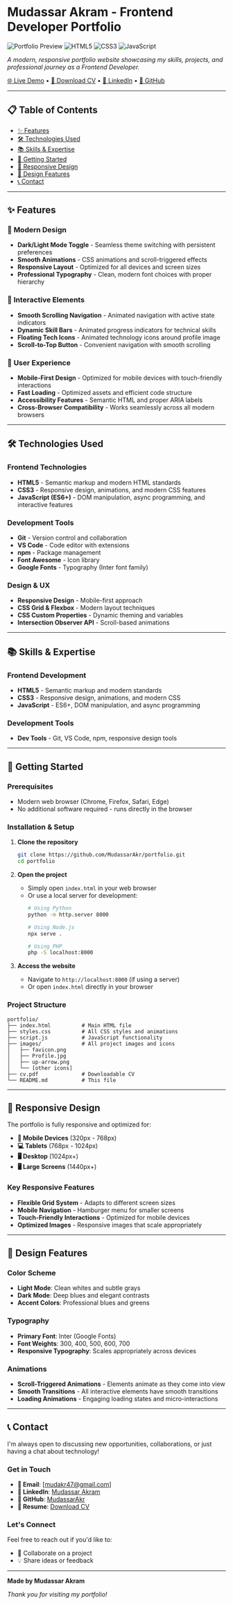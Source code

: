 #  Mudassar Akram - Frontend Developer Portfolio

<div align="left">

![Portfolio Preview](https://img.shields.io/badge/Status-Live-brightgreen)
![HTML5](https://img.shields.io/badge/HTML5-E34F26?style=for-the-badge&logo=html5&logoColor=white)
![CSS3](https://img.shields.io/badge/CSS3-1572B6?style=for-the-badge&logo=css3&logoColor=white)
![JavaScript](https://img.shields.io/badge/JavaScript-F7DF1E?style=for-the-badge&logo=javascript&logoColor=black)

*A modern, responsive portfolio website showcasing my skills, projects, and professional journey as a Frontend Developer.*

[🌐 Live Demo](https://mudassar-dev.vercel.app/) • [📄 Download CV](cv.pdf) • [💼 LinkedIn](https://www.linkedin.com/in/mudassar-akram-124115229/) • [🐙 GitHub](https://github.com/MudassarAkr)

</div>

---

## 📋 Table of Contents

- [✨ Features](#-features)
- [🛠️ Technologies Used](#️-technologies-used)
- [📚 Skills & Expertise](#-skills--expertise)
- [🚀 Getting Started](#-getting-started)
- [📱 Responsive Design](#-responsive-design)
- [🎨 Design Features](#-design-features)
- [📞 Contact](#-contact)

---

## ✨ Features

### 🎨 **Modern Design**
- **Dark/Light Mode Toggle** - Seamless theme switching with persistent preferences
- **Smooth Animations** - CSS animations and scroll-triggered effects
- **Responsive Layout** - Optimized for all devices and screen sizes
- **Professional Typography** - Clean, modern font choices with proper hierarchy

### 🚀 **Interactive Elements**
- **Smooth Scrolling Navigation** - Animated navigation with active state indicators
- **Dynamic Skill Bars** - Animated progress indicators for technical skills
- **Floating Tech Icons** - Animated technology icons around profile image
- **Scroll-to-Top Button** - Convenient navigation with smooth scrolling

### 📱 **User Experience**
- **Mobile-First Design** - Optimized for mobile devices with touch-friendly interactions
- **Fast Loading** - Optimized assets and efficient code structure
- **Accessibility Features** - Semantic HTML and proper ARIA labels
- **Cross-Browser Compatibility** - Works seamlessly across all modern browsers

---

## 🛠️ Technologies Used

### **Frontend Technologies**
- **HTML5** - Semantic markup and modern HTML standards
- **CSS3** - Responsive design, animations, and modern CSS features
- **JavaScript (ES6+)** - DOM manipulation, async programming, and interactive features


### **Development Tools**
- **Git** - Version control and collaboration
- **VS Code** - Code editor with extensions
- **npm** - Package management
- **Font Awesome** - Icon library
- **Google Fonts** - Typography (Inter font family)

### **Design & UX**
- **Responsive Design** - Mobile-first approach
- **CSS Grid & Flexbox** - Modern layout techniques
- **CSS Custom Properties** - Dynamic theming and variables
- **Intersection Observer API** - Scroll-based animations

---

## 📚 Skills & Expertise

### **Frontend Development**
- **HTML5**  - Semantic markup and modern standards
- **CSS3**  - Responsive design, animations, and modern CSS
- **JavaScript**  - ES6+, DOM manipulation, and async programming

### **Development Tools**
- **Dev Tools**  - Git, VS Code, npm, responsive design tools

---

## 🚀 Getting Started

### **Prerequisites**
- Modern web browser (Chrome, Firefox, Safari, Edge)
- No additional software required - runs directly in the browser

### **Installation & Setup**

1. **Clone the repository**
   ```bash
   git clone https://github.com/MudassarAkr/portfolio.git
   cd portfolio
   ```

2. **Open the project**
   - Simply open `index.html` in your web browser
   - Or use a local server for development:
     ```bash
     # Using Python
     python -m http.server 8000
     
     # Using Node.js
     npx serve .
     
     # Using PHP
     php -S localhost:8000
     ```

3. **Access the website**
   - Navigate to `http://localhost:8000` (if using a server)
   - Or open `index.html` directly in your browser

### **Project Structure**
```
portfolio/
├── index.html          # Main HTML file
├── styles.css          # All CSS styles and animations
├── script.js           # JavaScript functionality
├── images/             # All project images and icons
│   ├── favicon.png
│   ├── Profile.jpg
│   ├── up-arrow.png
│   └── [other icons]
├── cv.pdf              # Downloadable CV
└── README.md           # This file
```

---

## 📱 Responsive Design

The portfolio is fully responsive and optimized for:

- **📱 Mobile Devices** (320px - 768px)
- **💻 Tablets** (768px - 1024px)
- **🖥️ Desktop** (1024px+)
- **🖥️ Large Screens** (1440px+)

### **Key Responsive Features**
- **Flexible Grid System** - Adapts to different screen sizes
- **Mobile Navigation** - Hamburger menu for smaller screens
- **Touch-Friendly Interactions** - Optimized for mobile devices
- **Optimized Images** - Responsive images that scale appropriately

---

## 🎨 Design Features

### **Color Scheme**
- **Light Mode**: Clean whites and subtle grays
- **Dark Mode**: Deep blues and elegant contrasts
- **Accent Colors**: Professional blues and greens

### **Typography**
- **Primary Font**: Inter (Google Fonts)
- **Font Weights**: 300, 400, 500, 600, 700
- **Responsive Typography**: Scales appropriately across devices

### **Animations**
- **Scroll-Triggered Animations** - Elements animate as they come into view
- **Smooth Transitions** - All interactive elements have smooth transitions
- **Loading Animations** - Engaging loading states and micro-interactions

---

## 📞 Contact

I'm always open to discussing new opportunities, collaborations, or just having a chat about technology!

### **Get in Touch**
- **📧 Email**: [mudakr47@gmail.com]
- **💼 LinkedIn**: [Mudassar Akram](https://www.linkedin.com/in/mudassar-akram-124115229/)
- **🐙 GitHub**: [MudassarAkr](https://github.com/MudassarAkr)
- **📄 Resume**: [Download CV](cv.pdf)

### **Let's Connect**
Feel free to reach out if you'd like to:
- 🤝 Collaborate on a project
- 💡 Share ideas or feedback

---

<div align="left">

**Made by Mudassar Akram**

*Thank you for visiting my portfolio!*

</div> 

